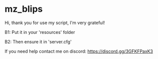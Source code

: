 # mz_blips
Hi, thank you for use my script, I'm very grateful!


B1: Put it in your 'resources' folder


B2: Then ensure it in 'server.cfg'


If you need help contact me on discord: https://discord.gg/3GFKFPaxK3
